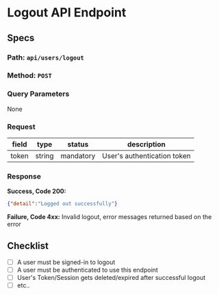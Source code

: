 # Logout API Endpoint

## Specs

### Path: `api/users/logout`

### Method: `POST`

### Query Parameters

None

### Request

| field | type   | status    | description                 |
| ----- | ------ | --------- | --------------------------- |
| token | string | mandatory | User's authentication token |

### Response

**Success, Code 200:**

```JSON
{"detail":"Logged out successfully"}
```

**Failure, Code 4xx:** Invalid logout, error messages returned based on the error

## Checklist

- [ ] A user must be signed-in to logout
- [ ] A user must be authenticated to use this endpoint
- [ ] User's Token/Session gets deleted/expired after successful logout
- [ ] etc..
